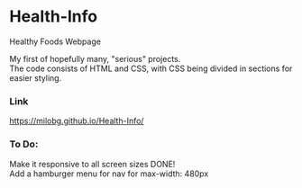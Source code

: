 # Health-Info
Healthy Foods Webpage

My first of hopefully many, "serious" projects.\
The code consists of HTML and CSS, with CSS being divided in sections for easier styling.

### Link
https://milobg.github.io/Health-Info/

### To Do:
Make it responsive to all screen sizes              DONE!\
Add a hamburger menu for nav for max-width: 480px
